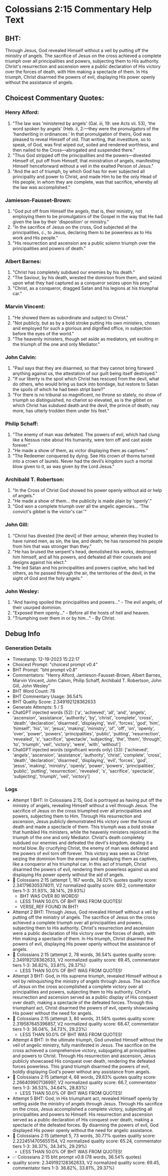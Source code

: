 # Colossians 2:15 Commentary Help Text

## BHT:
Through Jesus, God revealed Himself without a veil by putting off the ministry of angels. The sacrifice of Jesus on the cross achieved a complete triumph over all principalities and powers, subjecting them to His authority. Christ's resurrection and ascension were a public declaration of His victory over the forces of death, with Him making a spectacle of them. In His triumph, Christ disarmed the powers of evil, displaying His power openly without the assistance of angels.

## Choicest Commentary Quotes:
### Henry Alford:
1. "The law was 'ministered by angels' (Gal. iii, 19: see Acts vii. 53), 'the word spoken by angels' (Heb. ii, 2:—they were the promulgators of the 'handwriting in ordinances.' In that promulgation of theirs, God was pleased to reveal Himself of old. That writing, that investiture, so to speak, of God, was first wiped out, soiled and rendered worthless, and then nailed to the Cross—abrogated and suspended there."
2. "Thus God stripped off the principalities and the powers—divested Himself of, put off from Himself, that ministration of angels, manifesting Himself henceforward without a veil in the exalted Person of Jesus."
3. "And the act of triumph, by which God has for ever subjected all principality and power to Christ, and made Him to be the only Head of His people, in whom they are complete, was that sacrifice, whereby all the law was accomplished."

### Jamieson-Fausset-Brown:
1. "God put off from Himself the angels, that is, their ministry, not employing them to be promulgators of the Gospel in the way that He had given the law by their 'disposition' or ministry."
2. "In the sacrifice of Jesus on the cross, God subjected all the principalities, c., to Jesus, declaring them to be powerless as to His work and His people."
3. "His resurrection and ascension are a public solemn triumph over the principalities and powers of death."

### Albert Barnes:
1. "Christ has completely subdued our enemies by his death."
2. "The Saviour, by his death, wrested the dominion from them, and seized upon what they had captured as a conqueror seizes upon his prey."
3. "Christ, as a conqueror, dragged Satan and his legions at his triumphal car."

### Marvin Vincent:
1. "He showed them as subordinate and subject to Christ."
2. "Not publicly, but as by a bold stroke putting His own ministers, chosen and employed for such a glorious and dignified office, in subjection before the eyes of the world."
3. "The heavenly ministers, though set aside as mediators, yet exulting in the triumph of the one and only Mediator."

### John Calvin:
1. "Paul says that they are disarmed, so that they cannot bring forward anything against us, the attestation of our guilt being itself destroyed."
2. "If our liberty is the spoil which Christ has rescued from the devil, what do others, who would bring us back into bondage, but restore to Satan the spoils of which he had been stript bare?"
3. "For there is no tribunal so magnificent, no throne so stately, no show of triumph so distinguished, no chariot so elevated, as is the gibbet on which Christ has subdued death and the devil, the prince of death; nay more, has utterly trodden them under his feet."

### Philip Schaff:
1. "The enemy of man was defeated. The powers of evil, which had clung like a Nessus robe about His humanity, were torn off and cast aside forever."
2. "He made a show of them, as victor displaying them as captives."
3. "The Redeemer conquered by dying. See His crown of thorns turned into a crown of laurels. Never had the devil’s kingdom such a mortal blow given to it, as was given by the Lord Jesus."

### Archibald T. Robertson:
1. "In the Cross of Christ God showed his power openly without aid or help of angels."
2. "He made a show of them... the publicity is made plain by 'openly'."
3. "God won a complete triumph over all the angelic agencies... 'The convict's gibbet is the victor's car.'"

### John Gill:
1. "Christ has divested [the devil] of their armour, wherein they trusted to have ruined men, as sin, the law, and death; he has ransomed his people from him that was stronger than they." 
2. "He has bruised the serpent's head, demolished his works, destroyed him himself, and all his powers, and defeated all their counsels and designs against his elect."
3. "He led Satan and his principalities and powers captive, who had led others, as he passed through the air, the territories of the devil, in the sight of God and the holy angels."

### John Wesley:
1. "And having spoiled the principalities and powers..." - The evil angels, of their usurped dominion.
2. "Exposed them openly..." - Before all the hosts of hell and heaven.
3. "Triumphing over them in or by him..." - By Christ.


## Debug Info
### Generation Details
- Timestamp: 12-19-2023 15:22:17
- Choicest Prompt: "choicest prompt v0.4"
- BHT Prompt: "bht prompt v0.8"
- Commentators: "Henry Alford, Jamieson-Fausset-Brown, Albert Barnes, Marvin Vincent, John Calvin, Philip Schaff, Archibald T. Robertson, John Gill, John Wesley"
- BHT Word Count: 78
- BHT Commentary Usage: 36.54%
- BHT Quality Score: 2.349192128362633
- Generate Attempts: 5 / 5
- ChatGPT injected words (52):
	['a', 'achieved', 'all', 'and', 'angels', 'ascension', 'assistance', 'authority', 'by', 'christ', 'complete', 'cross', 'death', 'declaration', 'disarmed', 'displaying', 'evil', 'forces', 'god', 'him', 'himself', 'his', 'in', 'jesus', 'making', 'ministry', 'of', 'off', 'on', 'openly', 'over', 'power', 'powers', 'principalities', 'public', 'putting', 'resurrection', 'revealed', 's', 'sacrifice', 'spectacle', 'subjecting', 'the', 'them', 'through', 'to', 'triumph', 'veil', 'victory', 'were', 'with', 'without']
- ChatGPT injected words (significant words only) (33):
	['achieved', 'angels', 'ascension', 'assistance', 'authority', 'christ', 'complete', 'cross', 'death', 'declaration', 'disarmed', 'displaying', 'evil', 'forces', 'god', 'jesus', 'making', 'ministry', 'openly', 'power', 'powers', 'principalities', 'public', 'putting', 'resurrection', 'revealed', 's', 'sacrifice', 'spectacle', 'subjecting', 'triumph', 'veil', 'victory']

### Logs
- Attempt 1 BHT: In Colossians 2:15, God is portrayed as having put off the ministry of angels, revealing Himself without a veil through Jesus. The sacrifice of Jesus on the cross triumphed over all principalities and powers, subjecting them to Him. Through His resurrection and ascension, Jesus publicly demonstrated His victory over the forces of death and made a spectacle of them. This triumph was a bold stroke that humbled His ministers, while the heavenly ministers rejoiced in the triumph of the one and only Mediator. Christ's death completely subdued our enemies and defeated the devil's kingdom, dealing it a mortal blow. By crucifying Christ, the enemy of man was defeated and the powers of evil torn off forever. This victory was seen as Christ seizing the dominion from the enemy and displaying them as captives, like a conqueror at his triumphal car. In this act of triumph, Christ disarmed the powers of evil, rendering them powerless against us and displaying His power openly without the aid of angels.
- 🔄 Colossians 2:15 (attempt 1, 167 words, 34.02% quotes quality score: 2.341796305374011, V2 normalized quality score: 69.2, commentator tiers 1-3: 31.93%, 38.14%, 29.93%) 
	- BHT WAS OVER 80 WORDS! 
	- LESS THAN 50.0% OF BHT WAS FROM QUOTES! 
	- VERSE_REF FOUND IN BHT!
- Attempt 2 BHT: Through Jesus, God revealed Himself without a veil by putting off the ministry of angels. The sacrifice of Jesus on the cross achieved a complete triumph over all principalities and powers, subjecting them to His authority. Christ's resurrection and ascension were a public declaration of His victory over the forces of death, with Him making a spectacle of them. In His triumph, Christ disarmed the powers of evil, displaying His power openly without the assistance of angels.
- 🔄 Colossians 2:15 (attempt 2, 78 words, 36.54% quotes quality score: 2.349192128362633, V2 normalized quality score: 69.45, commentator tiers 1-3: 36.82%, 33.81%, 29.37%) 
	- LESS THAN 50.0% OF BHT WAS FROM QUOTES!
- Attempt 3 BHT: God, in His supreme triumph, revealed Himself without a veil by relinquishing the ministry of angels through Jesus. The sacrifice of Jesus on the cross accomplished a complete victory over all principalities and powers, subjecting them to His authority. Christ's resurrection and ascension served as a public display of His conquest over death, making a spectacle of the defeated forces. Through this triumphant act, Christ disarmed the powers of evil, openly showcasing His power without the need for angels.
- 🔄 Colossians 2:15 (attempt 3, 80 words, 31.58% quotes quality score: 2.319587645396857, V2 normalized quality score: 68.47, commentator tiers 1-3: 36.04%, 34.73%, 29.23%) 
	- LESS THAN 50.0% OF BHT WAS FROM QUOTES!
- Attempt 4 BHT: In the ultimate triumph, God unveiled Himself without the veil of angelic ministry, fully manifested in Jesus. The sacrifice on the cross achieved a comprehensive victory, subjugating all principalities and powers to Christ. Through His resurrection and ascension, Jesus publicly showcased His conquest over death, rendering the defeated forces powerless. This grand triumph disarmed the powers of evil, boldly displaying God's power without any assistance from angels.
- 🔄 Colossians 2:15 (attempt 4, 68 words, 29.63% quotes quality score: 2.266409907136997, V2 normalized quality score: 66.7, commentator tiers 1-3: 36.53%, 34.64%, 28.83%) 
	- LESS THAN 50.0% OF BHT WAS FROM QUOTES!
- Attempt 5 BHT: God, in His triumphant act, revealed Himself openly by setting aside the ministry of angels through Jesus. Through His sacrifice on the cross, Jesus accomplished a complete victory, subjecting all principalities and powers to Himself. His resurrection and ascension served as a public declaration of His conquest over death, making a spectacle of the defeated forces. By disarming the powers of evil, God displayed His power openly without the need for angelic assistance.
- 🔄 Colossians 2:15 (attempt 5, 73 words, 30.77% quotes quality score: 2.2224514705655154, V2 normalized quality score: 65.24, commentator tiers 1-3: 36.37%, 34.34%, 29.29%) 
	- LESS THAN 50.0% OF BHT WAS FROM QUOTES!
- ✅ Colossians 2:15 bht prompt v0.8 (78 words, 36.54% quotes)
- quality score: 2.349192128362633, V2 normalized quality score: 69.45, commentator tiers 1-3: 36.82%, 33.81%, 29.37%)